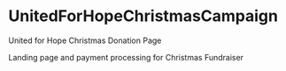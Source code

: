 UnitedForHopeChristmasCampaign
==============================

United for Hope Christmas Donation Page

Landing page and payment processing for Christmas Fundraiser
